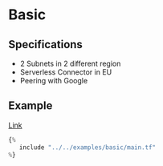 # Basic

## Specifications

- 2 Subnets in 2 different region
- Serverless Connector in EU
- Peering with Google

## Example

[Link](https://github.com/padok-team/terraform-google-network/blob/main/examples/basic/main.tf)

```terraform
{%
   include "../../examples/basic/main.tf"
%}
```